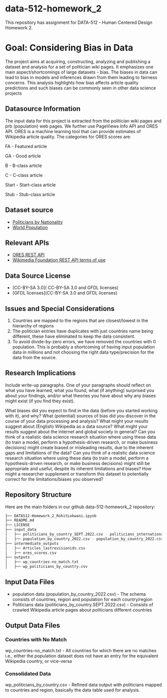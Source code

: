 # data-512-homework_2

This repository has assignment for DATA-512 - Human Centered Design Homework 2.


# Goal: Considering Bias in Data

The project aims at acquiring, constructing, analyzing and publishing a dataset and analysis for a set of politician wiki pages. It emphasizes one main aspect/shortcomings of large datasets - bias. The biases in data can lead to bias in models and inferences drawn from them leading to fairness concerns. This analysis highlights how bias affects article quality predictions and such biases can be commonly seen in other data science projects

## Datasource Information


The input data for this project is extracted from the politician wiki pages and prb (population) web pages. We further use PageViews Info API and ORES API. ORES is a machine learning tool that can provide estimates of Wikipedia article quality. The categories for ORES scores are:

FA - Featured article

GA - Good article

B - B-class article

C - C-class article

Start - Start-class article

Stub - Stub-class article

## Dataset source
 - [Politicians by Nationality](https://en.wikipedia.org/wiki/Category:Politicians_by_nationality)
 - [World Population](https://www.prb.org/international/indicator/population/table/)
 
## Relevant APIs
 - [ORES REST API](https://www.mediawiki.org/wiki/ORES)
 - [Wikimedia Foundation REST API terms of use](https://www.mediawiki.org/wiki/REST_API#Terms_and_conditions)

## Data Source License
- [CC-BY-SA 3.0]( CC-BY-SA 3.0 and GFDL licenses)
- [GFDL licenses](CC-BY-SA 3.0 and GFDL licenses)


## Issues and Special Considerations

1. Countries are mapped to the regions that are closest/lowest in the hierarchy of regions
2. The politician entries have duplicates with just countries name being different, these have eliminated to keep the data consistent. 
3. To avoid divide-by-zero errors, we have removed the countries with 0 population. This is probably a shortcoming of having input population data in millions and not choosing the right data type/precision for the data from the source. 

## Research Implications

Include write-up paragraphs. One of your paragraphs should reflect on what you have learned, what you found, what (if anything) surprised you about your findings, and/or what theories you have about why any biases might exist (if you find they exist).

What biases did you expect to find in the data (before you started working with it), and why?
What (potential) sources of bias did you discover in the course of your data processing and analysis?
What might your results suggest about (English) Wikipedia as a data source?
What might your results suggest about the internet and global society in general?
Can you think of a realistic data science research situation where using these data (to train a model, perform a hypothesis-driven research, or make business decisions) might create biased or misleading results, due to the inherent gaps and limitations of the data?
Can you think of a realistic data science research situation where using these data (to train a model, perform a hypothesis-driven research, or make business decisions) might still be appropriate and useful, despite its inherent limitations and biases?
How might a researcher supplement or transform this dataset to potentially correct for the limitations/biases you observed?

## Repository Structure
Here are the main folders in our github data-512-homework_2 repository:
```bash
├── DATA512-Homework_2_RohitLokwani.ipynb
├── README.md
├── LICENSE
├── input_data
│   ├── politicians_by_country_SEPT.2022.csv - politicians_international_SEPT.2022.csv.csv
│   ├── population_by_country_2022.csv - population_by_country_2022.csv.csv
├── intermediate_outputs
│   ├── Articles_lastrevisionids.csv
│   ├── ores_scores.csv
├── outputs
│   ├── wp_countries-no_match.txt
│   ├── wp_politicians_by_country.csv
```
## Input Data Files
- population data (population_by_country_2022.csv) - The schema consists of countries, region and population for each country/region
- Politicians data (politicians_by_country.SEPT.2022.csv) - Consists of crawled Wikipedia article pages about politicians different countries

## Output Data Files

### Countries with No Match
wp_countries-no_match.txt - All countries for which there are no matches i.e., either the population dataset does not have an entry for the equivalent Wikipedia country, or vice-versa

### Consolidated Data
wp_politicians_by_country.csv - Refined data output with politicians mapped to countries and region, basically the data table used for analysis.
